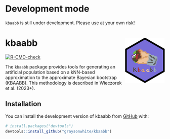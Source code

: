 
<!-- README.md is generated from README.Rmd. Please edit that file -->

# Development mode

`kbaabb` is still under development. Please use at your own risk!

# kbaabb <img src="https://raw.githubusercontent.com/graysonwhite/kbaabb/main/figs/kbaabb.png" align="right" width=125 />

<!-- badges: start -->

[![R-CMD-check](https://github.com/graysonwhite/kbaabb/actions/workflows/R-CMD-check.yaml/badge.svg)](https://github.com/graysonwhite/kbaabb/actions/workflows/R-CMD-check.yaml)
<!-- badges: end -->

The `kbaabb` package provides tools for generating an artificial
population based on a kNN-based approximation to the approximate
Bayesian bootstrap (KBAABB). This methodology is described in Wieczorek
et al. (2023+).

## Installation

You can install the development version of kbaabb from
[GitHub](https://github.com/) with:

``` r
# install.packages("devtools")
devtools::install_github("graysonwhite/kbaabb")
```
